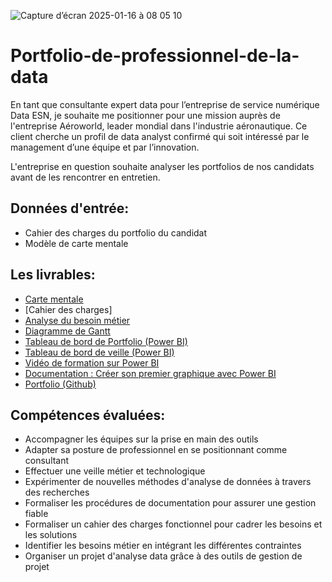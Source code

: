 
![Capture d’écran 2025-01-16 à 08 05 10](https://github.com/user-attachments/assets/afdb88dd-14a9-4da0-b8b4-f73d0ad0956e)

# Portfolio-de-professionnel-de-la-data

En tant que consultante expert data pour l’entreprise de service numérique Data ESN, je souhaite me positionner pour une mission auprès de l'entreprise Aéroworld, leader mondial dans
l'industrie aéronautique. Ce client cherche un profil de data analyst confirmé qui soit intéressé par le management d’une équipe et par l’innovation. 

L'entreprise en question souhaite analyser les portfolios de nos candidats avant de les rencontrer en entretien. 

## Données d'entrée:

- Cahier des charges du portfolio du candidat
- Modèle de carte mentale
  
## Les livrables:

- [Carte mentale](https://miro.com/app/board/uXjVL8m41zk=/?share_link_id=838691584749)
- [Cahier des charges]
- [Analyse du besoin métier](https://github.com/CarolineG-DataAnalyst/12-2024-portfolio-de-professionnel-de-la-data/blob/main/L2%20Analyse%20besoins%20me%CC%81tiers.pdf)
- [Diagramme de Gantt](https://github.com/CarolineG-DataAnalyst/12-2024-portfolio-de-professionnel-de-la-data/blob/main/Capture%20Gestion%20de%20projet%20Portfolio.PNG)
- [Tableau de bord de Portfolio (Power BI)](https://github.com/CarolineG-DataAnalyst/12-2024-portfolio-de-professionnel-de-la-data/blob/main/Capture%20Tableau%20de%20%20bord%20CV.PNG)
- [Tableau de bord de veille (Power BI)](https://github.com/CarolineG-DataAnalyst/12-2024-portfolio-de-professionnel-de-la-data/blob/main/Capture%20Tableau%20de%20%20bord%20de%20veille.PNG)
- [Vidéo de formation sur Power BI](https://www.loom.com/share/2de750ba195044fabc675c0b594477e0)
- [Documentation : Créer son premier graphique avec Power BI](https://github.com/CarolineG-DataAnalyst/12-2024-portfolio-de-professionnel-de-la-data/blob/main/Guide%20de%20cre%CC%81ation%20de%20graphique.pdf)
- [Portfolio (Github)](https://github.com/CarolineG-DataAnalyst)

## Compétences évaluées:

- Accompagner les équipes sur la prise en main des outils
- Adapter sa posture de professionnel en se positionnant comme consultant
- Effectuer une veille métier et technologique
- Expérimenter de nouvelles méthodes d'analyse de données à travers des recherches
- Formaliser les procédures de documentation pour assurer une gestion fiable
- Formaliser un cahier des charges fonctionnel pour cadrer les besoins et les solutions
- Identifier les besoins métier en intégrant les différentes contraintes
- Organiser un projet d'analyse data grâce à des outils de gestion de projet

